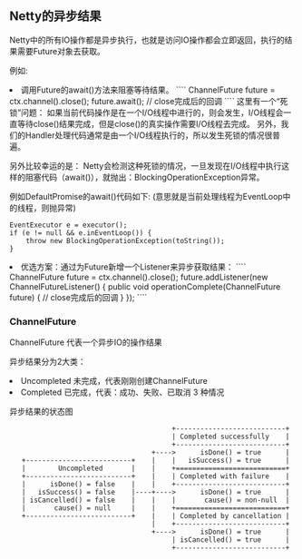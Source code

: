 ## Netty的异步结果

Netty中的所有IO操作都是异步执行，也就是访问IO操作都会立即返回，执行的结果需要Future对象去获取。

例如:

<li> 调用Future的await()方法来阻塞等待结果。
````
ChannelFuture future = ctx.channel().close();
future.await();
// close完成后的回调
````
这里有一个“死锁”问题： 
如果当前代码操作是在一个I/O线程中进行的，则会发生，I/O线程会一直等待close()结果完成，但是close()的真实操作需要I/O线程去完成。
另外，我们的Handler处理代码通常是由一个I/O线程执行的，所以发生死锁的情况很普遍。

另外比较幸运的是：
Netty会检测这种死锁的情况，一旦发现在I/O线程中执行这样的阻塞代码（await()），就抛出：BlockingOperationException异常。

例如DefaultPromise的await()代码如下:
(意思就是当前处理线程为EventLoop中的线程，则抛异常)
````
EventExecutor e = executor();
if (e != null && e.inEventLoop()) {
    throw new BlockingOperationException(toString());
}
````

<li> 优选方案：通过为Future新增一个Listener来异步获取结果：
````
ChannelFuture future = ctx.channel().close();
future.addListener(new ChannelFutureListener() {
    public void operationComplete(ChannelFuture future) {
        // close完成后的回调
    }
});
````


### ChannelFuture

ChannelFuture 代表一个异步IO的操作结果

异步结果分为2大类：
<li> Uncompleted 未完成，代表刚刚创建ChannelFuture
<li> Completed 已完成，代表：成功、失败、已取消 3 种情况

异步结果的状态图
````
                                        +---------------------------+
                                        | Completed successfully    |
                                        +---------------------------+
                                   +---->      isDone() = true      |
   +--------------------------+    |    |   isSuccess() = true      |
   |        Uncompleted       |    |    +===========================+
   +--------------------------+    |    | Completed with failure    |
   |      isDone() = false    |    |    +---------------------------+
   |   isSuccess() = false    |----+---->      isDone() = true      |
   | isCancelled() = false    |    |    |       cause() = non-null  |
   |       cause() = null     |    |    +===========================+
   +--------------------------+    |    | Completed by cancellation |
                                   |    +---------------------------+
                                   +---->      isDone() = true      |
                                        | isCancelled() = true      |
                                        +---------------------------+
````